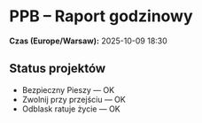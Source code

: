 # PPB – Raport godzinowy
**Czas (Europe/Warsaw):** 2025-10-09 18:30

## Status projektów
- Bezpieczny Pieszy — OK
- Zwolnij przy przejściu — OK
- Odblask ratuje życie — OK


